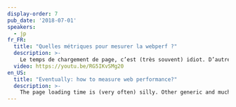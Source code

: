 ```yaml
---
display-order: 7
pub_date: '2018-07-01'
speakers:
  - jp
fr_FR:
  title: "Quelles métriques pour mesurer la webperf ?"
  description: >-
    Le temps de chargement de page, c’est (très souvent) idiot. D’autres métriques génériques et bien meilleures existent mais ont chacune leurs défauts (Speed Index, First Contentful Paint, Time To Interactive …). Du coup, je vais surtout vous apprendre à mesurer ce qui compte pour *votre* site : des métriques techniques de chargement, les métriques visuelles, le CPU client et enfin les Custom Metrics.
  video: https://youtu.be/RG5IKvSMg20
en_US:
  title: "Eventually: how to measure web performance?"
  description: >-
    The page loading time is (very often) silly. Other generic and much better metrics exist but each have their weaknesses (speedIndex, first contentful paint, Time to Interactive …). So, I'm going to teach you how to measure what really counts for YOUR website: technical loading metrics, visual metrics, client CPU and custom metrics.
---
```

